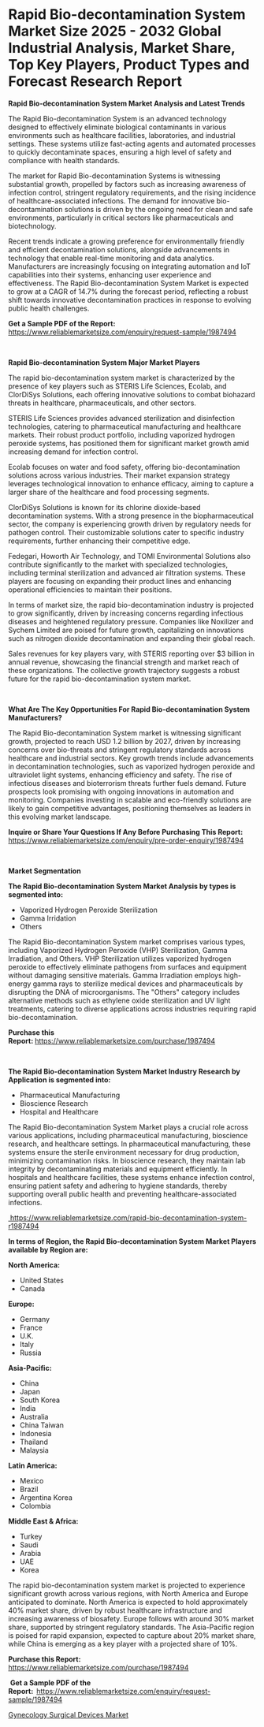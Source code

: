 <p><h1>Rapid Bio-decontamination System Market Size 2025 - 2032 Global Industrial Analysis, Market Share, Top Key Players, Product Types and Forecast Research Report</h1></p><p><strong>Rapid Bio-decontamination System Market Analysis and Latest Trends</strong></p>
<p><p>The Rapid Bio-decontamination System is an advanced technology designed to effectively eliminate biological contaminants in various environments such as healthcare facilities, laboratories, and industrial settings. These systems utilize fast-acting agents and automated processes to quickly decontaminate spaces, ensuring a high level of safety and compliance with health standards.</p><p>The market for Rapid Bio-decontamination Systems is witnessing substantial growth, propelled by factors such as increasing awareness of infection control, stringent regulatory requirements, and the rising incidence of healthcare-associated infections. The demand for innovative bio-decontamination solutions is driven by the ongoing need for clean and safe environments, particularly in critical sectors like pharmaceuticals and biotechnology.</p><p>Recent trends indicate a growing preference for environmentally friendly and efficient decontamination solutions, alongside advancements in technology that enable real-time monitoring and data analytics. Manufacturers are increasingly focusing on integrating automation and IoT capabilities into their systems, enhancing user experience and effectiveness. The Rapid Bio-decontamination System Market is expected to grow at a CAGR of 14.7% during the forecast period, reflecting a robust shift towards innovative decontamination practices in response to evolving public health challenges.</p></p>
<p><strong>Get a Sample PDF of the Report:&nbsp;</strong> <a href="https://www.reliablemarketsize.com/enquiry/request-sample/1987494?utm_campaign=2472&utm_medium=2&utm_source=Github&utm_content=ia&utm_term=05032025&utm_id=rapid-bio-decontamination-system">https://www.reliablemarketsize.com/enquiry/request-sample/1987494</a></p>
<p>&nbsp;</p>
<p><strong>Rapid Bio-decontamination System Major Market Players</strong></p>
<p><p>The rapid bio-decontamination system market is characterized by the presence of key players such as STERIS Life Sciences, Ecolab, and ClorDiSys Solutions, each offering innovative solutions to combat biohazard threats in healthcare, pharmaceuticals, and other sectors.</p><p>STERIS Life Sciences provides advanced sterilization and disinfection technologies, catering to pharmaceutical manufacturing and healthcare markets. Their robust product portfolio, including vaporized hydrogen peroxide systems, has positioned them for significant market growth amid increasing demand for infection control.</p><p>Ecolab focuses on water and food safety, offering bio-decontamination solutions across various industries. Their market expansion strategy leverages technological innovation to enhance efficacy, aiming to capture a larger share of the healthcare and food processing segments.</p><p>ClorDiSys Solutions is known for its chlorine dioxide-based decontamination systems. With a strong presence in the biopharmaceutical sector, the company is experiencing growth driven by regulatory needs for pathogen control. Their customizable solutions cater to specific industry requirements, further enhancing their competitive edge.</p><p>Fedegari, Howorth Air Technology, and TOMI Environmental Solutions also contribute significantly to the market with specialized technologies, including terminal sterilization and advanced air filtration systems. These players are focusing on expanding their product lines and enhancing operational efficiencies to maintain their positions.</p><p>In terms of market size, the rapid bio-decontamination industry is projected to grow significantly, driven by increasing concerns regarding infectious diseases and heightened regulatory pressure. Companies like Noxilizer and Sychem Limited are poised for future growth, capitalizing on innovations such as nitrogen dioxide decontamination and expanding their global reach.</p><p>Sales revenues for key players vary, with STERIS reporting over $3 billion in annual revenue, showcasing the financial strength and market reach of these organizations. The collective growth trajectory suggests a robust future for the rapid bio-decontamination system market.</p></p>
<p>&nbsp;</p>
<p><strong>What Are The Key Opportunities For Rapid Bio-decontamination System Manufacturers?</strong></p>
<p><p>The Rapid Bio-decontamination System market is witnessing significant growth, projected to reach USD 1.2 billion by 2027, driven by increasing concerns over bio-threats and stringent regulatory standards across healthcare and industrial sectors. Key growth trends include advancements in decontamination technologies, such as vaporized hydrogen peroxide and ultraviolet light systems, enhancing efficiency and safety. The rise of infectious diseases and bioterrorism threats further fuels demand. Future prospects look promising with ongoing innovations in automation and monitoring. Companies investing in scalable and eco-friendly solutions are likely to gain competitive advantages, positioning themselves as leaders in this evolving market landscape.</p></p>
<p><strong>Inquire or Share Your Questions If Any Before Purchasing This Report:</strong> <a href="https://www.reliablemarketsize.com/enquiry/pre-order-enquiry/1987494?utm_campaign=2472&utm_medium=2&utm_source=Github&utm_content=ia&utm_term=05032025&utm_id=rapid-bio-decontamination-system">https://www.reliablemarketsize.com/enquiry/pre-order-enquiry/1987494</a></p>
<p>&nbsp;</p>
<p><strong>Market Segmentation</strong></p>
<p><strong>The Rapid Bio-decontamination System Market Analysis by types is segmented into:</strong></p>
<p><ul><li>Vaporized Hydrogen Peroxide Sterilization</li><li>Gamma Irridation</li><li>Others</li></ul></p>
<p><p>The Rapid Bio-decontamination System market comprises various types, including Vaporized Hydrogen Peroxide (VHP) Sterilization, Gamma Irradiation, and Others. VHP Sterilization utilizes vaporized hydrogen peroxide to effectively eliminate pathogens from surfaces and equipment without damaging sensitive materials. Gamma Irradiation employs high-energy gamma rays to sterilize medical devices and pharmaceuticals by disrupting the DNA of microorganisms. The "Others" category includes alternative methods such as ethylene oxide sterilization and UV light treatments, catering to diverse applications across industries requiring rapid bio-decontamination.</p></p>
<p><strong>Purchase this Report:&nbsp;</strong><a href="https://www.reliablemarketsize.com/purchase/1987494?utm_campaign=2472&utm_medium=2&utm_source=Github&utm_content=ia&utm_term=05032025&utm_id=rapid-bio-decontamination-system">https://www.reliablemarketsize.com/purchase/1987494</a></p>
<p>&nbsp;</p>
<p><strong>The Rapid Bio-decontamination System Market Industry Research by Application is segmented into:</strong></p>
<p><ul><li>Pharmaceutical Manufacturing</li><li>Bioscience Research</li><li>Hospital and Healthcare</li></ul></p>
<p><p>The Rapid Bio-decontamination System Market plays a crucial role across various applications, including pharmaceutical manufacturing, bioscience research, and healthcare settings. In pharmaceutical manufacturing, these systems ensure the sterile environment necessary for drug production, minimizing contamination risks. In bioscience research, they maintain lab integrity by decontaminating materials and equipment efficiently. In hospitals and healthcare facilities, these systems enhance infection control, ensuring patient safety and adhering to hygiene standards, thereby supporting overall public health and preventing healthcare-associated infections.</p></p>
<p><a href="https://www.reliablemarketsize.com/rapid-bio-decontamination-system-r1987494?utm_campaign=2472&utm_medium=2&utm_source=Github&utm_content=ia&utm_term=05032025&utm_id=rapid-bio-decontamination-system">&nbsp;https://www.reliablemarketsize.com/rapid-bio-decontamination-system-r1987494</a></p>
<p><strong>In terms of Region, the Rapid Bio-decontamination System Market Players available by Region are:</strong></p>
<p>
    <p> <strong> North America: </strong>
        <ul>
            <li>United States</li>
            <li>Canada</li>
        </ul>
        </p> 
    <p> <strong> Europe: </strong>
        <ul>
            <li>Germany</li>
            <li>France</li>
            <li>U.K.</li>
            <li>Italy</li>
            <li>Russia</li>
        </ul>
        </p> 
    <p> <strong> Asia-Pacific: </strong>
        <ul>
            <li>China</li>
            <li>Japan</li>
            <li>South Korea</li>
            <li>India</li>
            <li>Australia</li>
            <li>China Taiwan</li>
            <li>Indonesia</li>
            <li>Thailand</li>
            <li>Malaysia</li>
        </ul>
        </p> 
    <p> <strong> Latin America: </strong>
        <ul>
            <li>Mexico</li>
            <li>Brazil</li>
            <li>Argentina Korea</li>
            <li>Colombia</li>
        </ul>
        </p> 
    <p> <strong> Middle East & Africa: </strong>
        <ul>
            <li>Turkey</li>
            <li>Saudi</li>
            <li>Arabia</li>
            <li>UAE</li>
            <li>Korea</li>
        </ul>
    </p>
    </p>
<p><p>The rapid bio-decontamination system market is projected to experience significant growth across various regions, with North America and Europe anticipated to dominate. North America is expected to hold approximately 40% market share, driven by robust healthcare infrastructure and increasing awareness of biosafety. Europe follows with around 30% market share, supported by stringent regulatory standards. The Asia-Pacific region is poised for rapid expansion, expected to capture about 20% market share, while China is emerging as a key player with a projected share of 10%.</p></p>
<p><strong>Purchase this Report: </strong><a href="https://www.reliablemarketsize.com/purchase/1987494?utm_campaign=2472&utm_medium=2&utm_source=Github&utm_content=ia&utm_term=05032025&utm_id=rapid-bio-decontamination-system">https://www.reliablemarketsize.com/purchase/1987494</a></p>
<p>&nbsp;<strong>Get a Sample PDF of the Report:&nbsp;&nbsp;</strong><a href="https://www.reliablemarketsize.com/enquiry/request-sample/1987494?utm_campaign=2472&utm_medium=2&utm_source=Github&utm_content=ia&utm_term=05032025&utm_id=rapid-bio-decontamination-system">https://www.reliablemarketsize.com/enquiry/request-sample/1987494</a></p>
<p><strong></strong></p>
<p><p><a href="https://github.com/norbeludie83/Market-Research-Report-List-1/blob/main/gynecology-surgical-devices-market.md?utm_campaign=2472&utm_medium=2&utm_source=Github&utm_content=ia&utm_term=05032025&utm_id=rapid-bio-decontamination-system">Gynecology Surgical Devices Market</a></p></p>